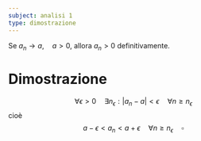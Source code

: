 ```yaml
---
subject: analisi 1
type: dimostrazione
---
```

Se $a_n\to a,\quad a>0$, allora $a_n>0$ definitivamente.
# Dimostrazione
$$
\forall\epsilon>0\quad\exists n_\epsilon:|a_n-a|<\epsilon\quad\forall n\ge n_\epsilon
$$
cioè
$$
a-\epsilon<a_n<a+\epsilon\quad\forall n\ge n_\epsilon\quad\square
$$